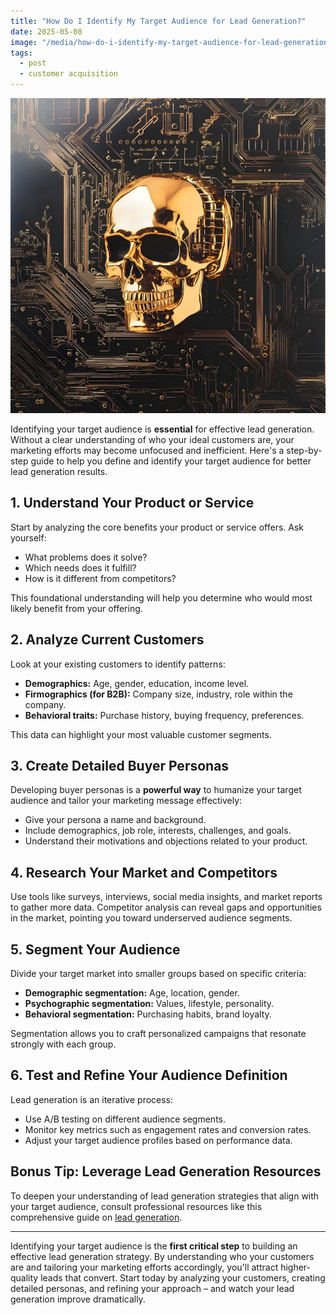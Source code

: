 ```yaml
---
title: "How Do I Identify My Target Audience for Lead Generation?"
date: 2025-05-08
image: "/media/how-do-i-identify-my-target-audience-for-lead-generation.webp"
tags:
  - post
  - customer acquisition
---
```


![How Do I Identify My Target Audience for Lead Generation?](/media/how-do-i-identify-my-target-audience-for-lead-generation.webp)

Identifying your target audience is **essential** for effective lead generation. Without a clear understanding of who your ideal customers are, your marketing efforts may become unfocused and inefficient. Here's a step-by-step guide to help you define and identify your target audience for better lead generation results.

## 1. Understand Your Product or Service

Start by analyzing the core benefits your product or service offers. Ask yourself:

- What problems does it solve?
- Which needs does it fulfill?
- How is it different from competitors?

This foundational understanding will help you determine who would most likely benefit from your offering.

## 2. Analyze Current Customers

Look at your existing customers to identify patterns:

- **Demographics:** Age, gender, education, income level.
- **Firmographics (for B2B):** Company size, industry, role within the company.
- **Behavioral traits:** Purchase history, buying frequency, preferences.

This data can highlight your most valuable customer segments.

## 3. Create Detailed Buyer Personas

Developing buyer personas is a **powerful way** to humanize your target audience and tailor your marketing message effectively:

- Give your persona a name and background.
- Include demographics, job role, interests, challenges, and goals.
- Understand their motivations and objections related to your product.

## 4. Research Your Market and Competitors

Use tools like surveys, interviews, social media insights, and market reports to gather more data. Competitor analysis can reveal gaps and opportunities in the market, pointing you toward underserved audience segments.

## 5. Segment Your Audience

Divide your target market into smaller groups based on specific criteria:

- **Demographic segmentation:** Age, location, gender.
- **Psychographic segmentation:** Values, lifestyle, personality.
- **Behavioral segmentation:** Purchasing habits, brand loyalty.

Segmentation allows you to craft personalized campaigns that resonate strongly with each group.

## 6. Test and Refine Your Audience Definition

Lead generation is an iterative process:

- Use A/B testing on different audience segments.
- Monitor key metrics such as engagement rates and conversion rates.
- Adjust your target audience profiles based on performance data.

## Bonus Tip: Leverage Lead Generation Resources

To deepen your understanding of lead generation strategies that align with your target audience, consult professional resources like this comprehensive guide on [lead generation](https://leadcraftr.com/posts/lead-generation/).

---

Identifying your target audience is the **first critical step** to building an effective lead generation strategy. By understanding who your customers are and tailoring your marketing efforts accordingly, you'll attract higher-quality leads that convert. Start today by analyzing your customers, creating detailed personas, and refining your approach – and watch your lead generation improve dramatically.
